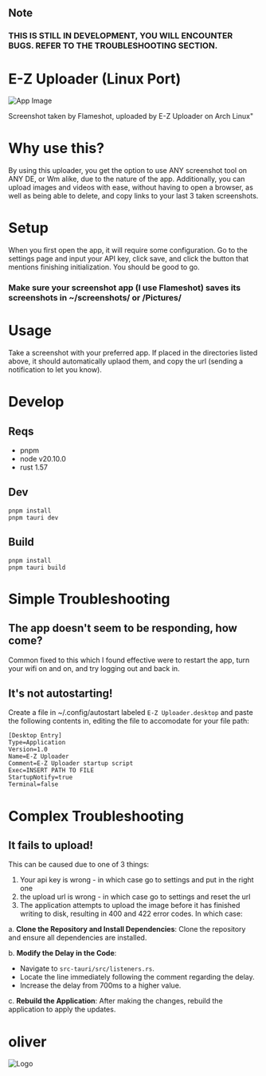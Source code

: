 ## Note

### THIS IS STILL IN DEVELOPMENT, YOU WILL ENCOUNTER BUGS. REFER TO THE TROUBLESHOOTING SECTION.

# E-Z Uploader (Linux Port)

<img src="https://i.e-z.host/pics/bigrzavu.png" alt="App Image" />
<p>Screenshot taken by Flameshot, uploaded by E-Z Uploader on Arch Linux"</p>

# Why use this?
By using this uploader, you get the option to use ANY screenshot tool on ANY DE, or Wm alike, due to the nature of the app. Additionally, you can upload images and videos with ease, without having to open a browser, as well as being able to delete, and copy links to your last 3 taken screenshots.

# Setup
When you first open the app, it will require some configuration. Go to the settings page and input your API key, click save, and click the button that mentions finishing initialization. You should be good to go.

### Make sure your screenshot app (I use Flameshot) saves its screenshots in ~/screenshots/ or /Pictures/


# Usage
Take a screenshot with your preferred app. If placed in the directories listed above, it should automatically uplaod them, and copy the url (sending a notification to let you know).


# Develop

## Reqs

- pnpm
- node v20.10.0
- rust 1.57

## Dev

```
pnpm install
pnpm tauri dev
```

## Build

```
pnpm install
pnpm tauri build
```

# Simple Troubleshooting

## The app doesn't seem to be responding, how come?
Common fixed to this which I found effective were to restart the app, turn your wifi on and on, and try logging out and back in.

## It's not autostarting!
Create a file in ~/.config/autostart labeled ```E-Z Uploader.desktop``` and paste the following contents in, editing the file to accomodate for your file path:
```
[Desktop Entry]
Type=Application
Version=1.0
Name=E-Z Uploader
Comment=E-Z Uploader startup script
Exec=INSERT PATH TO FILE
StartupNotify=true
Terminal=false
```
# Complex Troubleshooting

## It fails to upload!
This can be caused due to one of 3 things:
1. Your api key is wrong - in which case go to settings and put in the right one
2. the upload url is wrong - in which case go to settings and reset the url
3. The application attempts to upload the image before it has finished writing to disk, resulting in 400 and 422 error codes. In which case:

a. **Clone the Repository and Install Dependencies**: Clone the repository and ensure all dependencies are installed.

b. **Modify the Delay in the Code**:
   - Navigate to `src-tauri/src/listeners.rs`.
   - Locate the line immediately following the comment regarding the delay.
   - Increase the delay from 700ms to a higher value.

c. **Rebuild the Application**: After making the changes, rebuild the application to apply the updates.


# oliver
![Logo](https://r2.e-z.host/2082d908-7c65-4fc3-b02a-5f50f9141543/lbo1x6wn.png)
